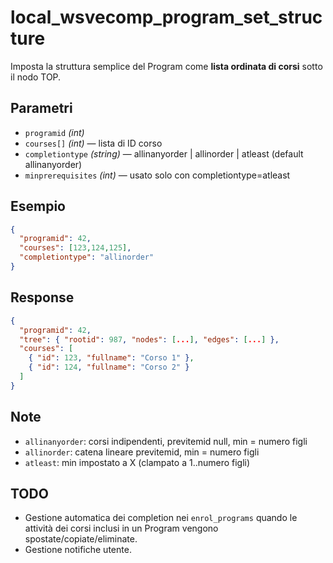 # local_wsvecomp_program_set_structure

Imposta la struttura semplice del Program come **lista ordinata di corsi** sotto il nodo TOP.

## Parametri
- `programid` *(int)*
- `courses[]` *(int)* — lista di ID corso
- `completiontype` *(string)* — allinanyorder | allinorder | atleast (default allinanyorder)
- `minprerequisites` *(int)* — usato solo con completiontype=atleast

## Esempio
```json
{
  "programid": 42,
  "courses": [123,124,125],
  "completiontype": "allinorder"
}
```

## Response
```json
{
  "programid": 42,
  "tree": { "rootid": 987, "nodes": [...], "edges": [...] },
  "courses": [
    { "id": 123, "fullname": "Corso 1" },
    { "id": 124, "fullname": "Corso 2" }
  ]
}
```

## Note
- `allinanyorder`: corsi indipendenti, previtemid null, min = numero figli
- `allinorder`: catena lineare previtemid, min = numero figli
- `atleast`: min impostato a X (clampato a 1..numero figli)

## TODO
- Gestione automatica dei completion nei `enrol_programs` quando le attività dei corsi inclusi in un Program vengono spostate/copiate/eliminate.
- Gestione notifiche utente.